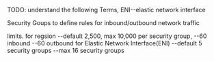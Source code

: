 
TODO: understand the following Terms,
ENI--elastic network interface

Security Goups
to define rules for inbound/outbound network traffic

limits.
for regsion
 --default 2,500, max 10,000
 per security group,
 --60 inbound
 --60 outbound
 for Elastic Network Interface(ENI)
 --default 5 security groups
 --max 16 security groups
 
